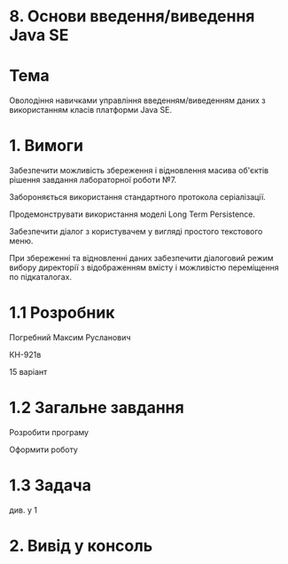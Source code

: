 # 8. Основи введення/виведення Java SE

# Тема

Оволодіння навичками управління введенням/виведенням даних з використанням класів платформи Java SE.

# 1. Вимоги

Забезпечити можливість збереження і відновлення масива об'єктів рішення завдання лабораторної роботи №7.

Забороняється використання стандартного протокола серіалізації.

Продемонструвати використання моделі Long Term Persistence.

Забезпечити діалог з користувачем у вигляді простого текстового меню.

При збереженні та відновленні даних забезпечити діалоговий режим вибору директорії з відображенням вмісту і можливістю переміщення по підкаталогах.

# 1.1 Розробник

Погребний Максим Русланович

КН-921в

15 варіант

# 1.2 Загальне завдання

Розробити програму

Оформити роботу

# 1.3 Задача

див. у 1

# 2. Вивід у консоль
